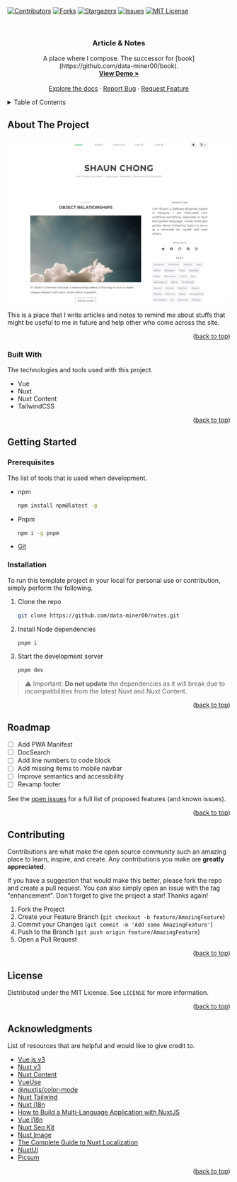 <a name="readme-top"></a>

<!-- PROJECT SHIELDS -->

[![Contributors][contributors-shield]][contributors-url]
[![Forks][forks-shield]][forks-url]
[![Stargazers][stars-shield]][stars-url]
[![Issues][issues-shield]][issues-url]
[![MIT License][license-shield]][license-url]

<!-- PROJECT LOGO -->
<br />
<div align="center">

  <h3 align="center">Article & Notes</h3>

  <p align="center">
    A place where I compose. The successor for [book](https://github.com/data-miner00/book).
    <br />
    <a href="https://notes.netlify.app/"><strong>View Demo »</strong></a>
    <br />
    <br />
    <a href="https://github.com/data-miner00/notes">Explore the docs</a>
    ·
    <a href="https://github.com/data-miner00/notes/issues">Report Bug</a>
    ·
    <a href="https://github.com/data-miner00/notes/issues">Request Feature</a>
  </p>
</div>

<!-- TABLE OF CONTENTS -->
<details>
  <summary>Table of Contents</summary>
  <ol>
    <li>
      <a href="#about-the-project">About The Project</a>
      <ul>
        <li><a href="#built-with">Built With</a></li>
      </ul>
    </li>
    <li>
      <a href="#getting-started">Getting Started</a>
      <ul>
        <li><a href="#prerequisites">Prerequisites</a></li>
        <li><a href="#installation">Installation</a></li>
      </ul>
    </li>
    <li><a href="#usage">Usage</a></li>
    <li><a href="#roadmap">Roadmap</a></li>
    <li><a href="#contributing">Contributing</a></li>
    <li><a href="#license">License</a></li>
    <li><a href="#acknowledgments">Acknowledgments</a></li>
  </ol>
</details>

<!-- ABOUT THE PROJECT -->

## About The Project

![Project screenshot](/assets/images/screenshot.png)

This is a place that I write articles and notes to remind me about stuffs that might be useful to me in future and help other who come across the site.

<p align="right">(<a href="#readme-top">back to top</a>)</p>

### Built With

The technologies and tools used with this project.

- Vue
- Nuxt
- Nuxt Content
- TailwindCSS

<p align="right">(<a href="#readme-top">back to top</a>)</p>

<!-- GETTING STARTED -->

## Getting Started

### Prerequisites

The list of tools that is used when development.

- npm
  ```sh
  npm install npm@latest -g
  ```
- Pnpm
  ```sh
  npm i -g pnpm
  ```
- [Git](https://git-scm.com/downloads)

### Installation

To run this template project in your local for personal use or contribution, simply perform the following.

1. Clone the repo
   ```sh
   git clone https://github.com/data-miner00/notes.git
   ```
2. Install Node dependencies
   ```sh
   pnpm i
   ```
3. Start the development server
   ```sh
   pnpm dev
   ```

> ⚠️ Important: **Do not update** the dependencies as it will break due to incompatibilities from the latest Nuxt and Nuxt Content.

<p align="right">(<a href="#readme-top">back to top</a>)</p>

<!-- ROADMAP -->

## Roadmap

- [ ] Add PWA Manifest
- [ ] DocSearch
- [ ] Add line numbers to code block
- [ ] Add missing items to mobile navbar
- [ ] Improve semantics and accessibility
- [ ] Revamp footer

See the [open issues](https://github.com/data-miner00/notes/issues) for a full list of proposed features (and known issues).

<p align="right">(<a href="#readme-top">back to top</a>)</p>

<!-- CONTRIBUTING -->

## Contributing

Contributions are what make the open source community such an amazing place to learn, inspire, and create. Any contributions you make are **greatly appreciated**.

If you have a suggestion that would make this better, please fork the repo and create a pull request. You can also simply open an issue with the tag "enhancement".
Don't forget to give the project a star! Thanks again!

1. Fork the Project
2. Create your Feature Branch (`git checkout -b feature/AmazingFeature`)
3. Commit your Changes (`git commit -m 'Add some AmazingFeature'`)
4. Push to the Branch (`git push origin feature/AmazingFeature`)
5. Open a Pull Request

<p align="right">(<a href="#readme-top">back to top</a>)</p>

<!-- LICENSE -->

## License

Distributed under the MIT License. See `LICENSE` for more information.

<p align="right">(<a href="#readme-top">back to top</a>)</p>

<!-- ACKNOWLEDGMENTS -->

## Acknowledgments

List of resources that are helpful and would like to give credit to.

- [Vue.js v3](https://vuejs.org/)
- [Nuxt v3](https://nuxt.com/)
- [Nuxt Content](https://content.nuxtjs.org)
- [VueUse](https://vueuse.org/)
- [@nuxtjs/color-mode](https://color-mode.nuxtjs.org/)
- [Nuxt Tailwind](https://tailwindcss.nuxtjs.org/)
- [Nuxt i18n](https://v8.i18n.nuxtjs.org/)
- [How to Build a Multi-Language Application with NuxtJS](https://crowdin.com/blog/2023/01/24/nuxt-js-i18n-tutorial)
- [Vue i18n](https://vue-i18n.intlify.dev/)
- [Nuxt Seo Kit](https://github.com/harlan-zw/nuxt-seo-kit)
- [Nuxt Image](https://image.nuxtjs.org/)
- [The Complete Guide to Nuxt Localization](https://phrase.com/blog/posts/nuxt-js-tutorial-i18n/)
- [NuxtUI](https://ui.nuxt.com/pro/prose/callout)
- [Picsum](https://picsum.photos/)

<p align="right">(<a href="#readme-top">back to top</a>)</p>

<!-- MARKDOWN LINKS & IMAGES -->

[contributors-shield]: https://img.shields.io/github/contributors/data-miner00/notes.svg?style=for-the-badge
[contributors-url]: https://github.com/data-miner00/notes/graphs/contributors
[forks-shield]: https://img.shields.io/github/forks/data-miner00/notes.svg?style=for-the-badge
[forks-url]: https://github.com/data-miner00/notes/network/members
[stars-shield]: https://img.shields.io/github/stars/data-miner00/notes.svg?style=for-the-badge
[stars-url]: https://github.com/data-miner00/notes/stargazers
[issues-shield]: https://img.shields.io/github/issues/data-miner00/notes.svg?style=for-the-badge
[issues-url]: https://github.com/data-miner00/notes/issues
[license-shield]: https://img.shields.io/github/license/data-miner00/notes.svg?style=for-the-badge
[license-url]: https://github.com/data-miner00/notes/blob/master/LICENSE
